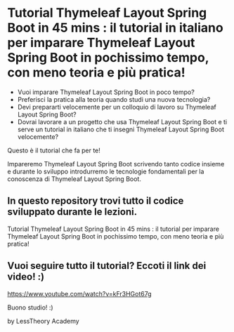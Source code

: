 # Tutorial Thymeleaf Layout Spring Boot in 45 mins : il tutorial in italiano per imparare Thymeleaf Layout Spring Boot in pochissimo tempo, con meno teoria e più pratica! 

- Vuoi imparare Thymeleaf Layout Spring Boot in poco tempo? 
- Preferisci la pratica alla teoria quando studi una nuova tecnologia?
- Devi prepararti velocemente per un colloquio di lavoro su Thymeleaf Layout Spring Boot? 
- Dovrai lavorare a un progetto che usa Thymeleaf Layout Spring Boot e ti serve un tutorial in italiano che ti insegni Thymeleaf Layout Spring Boot velocemente?

Questo è il tutorial che fa per te!

Impareremo Thymeleaf Layout Spring Boot scrivendo tanto codice insieme e durante lo sviluppo introdurremo le tecnologie fondamentali per la conoscenza di Thymeleaf Layout Spring Boot.

## In questo repository trovi tutto il codice sviluppato durante le lezioni.

Tutorial Thymeleaf Layout Spring Boot in 45 mins : il tutorial per imparare Thymeleaf Layout Spring Boot in pochissimo tempo, con meno teoria e più pratica! 

## Vuoi seguire tutto il tutorial? Eccoti il link dei video! :) 
https://www.youtube.com/watch?v=kFr3HGot67g

Buono studio! :)

by LessTheory Academy

